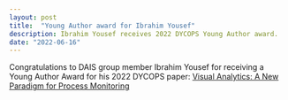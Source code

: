 ```yaml
---
layout: post
title:  "Young Author award for Ibrahim Yousef"
description: Ibrahim Yousef receives 2022 DYCOPS Young Author award.
date: "2022-06-16"
---
```


Congratulations to DAIS group member Ibrahim Yousef for receiving a Young Author Award for his 2022 DYCOPS paper: [Visual Analytics: A New Paradigm for Process Monitoring](https://dais.chbe.ubc.ca/publication/2022-yousef-dycops/)